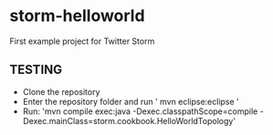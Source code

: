 storm-helloworld
================

First example project for Twitter Storm

## TESTING

* Clone the repository
* Enter the repository folder and run ' mvn eclipse:eclipse '
* Run: 'mvn compile exec:java -Dexec.classpathScope=compile -Dexec.mainClass=storm.cookbook.HelloWorldTopology'
